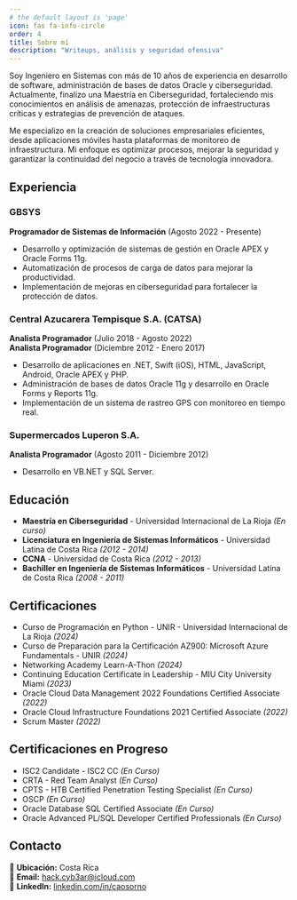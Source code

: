 ```yaml
---
# the default layout is 'page'
icon: fas fa-info-circle
order: 4
title: Sobre mí
description: "Writeups, análisis y seguridad ofensiva"
---
```


Soy Ingeniero en Sistemas con más de 10 años de experiencia en desarrollo de software, administración de bases de datos Oracle y ciberseguridad. Actualmente, finalizo una Maestría en Ciberseguridad, fortaleciendo mis conocimientos en análisis de amenazas, protección de infraestructuras críticas y estrategias de prevención de ataques.

Me especializo en la creación de soluciones empresariales eficientes, desde aplicaciones móviles hasta plataformas de monitoreo de infraestructura. Mi enfoque es optimizar procesos, mejorar la seguridad y garantizar la continuidad del negocio a través de tecnología innovadora.

## Experiencia

### **GBSYS**
**Programador de Sistemas de Información** (Agosto 2022 - Presente)  
- Desarrollo y optimización de sistemas de gestión en Oracle APEX y Oracle Forms 11g.
- Automatización de procesos de carga de datos para mejorar la productividad.
- Implementación de mejoras en ciberseguridad para fortalecer la protección de datos.

### **Central Azucarera Tempisque S.A. (CATSA)**
**Analista Programador** (Julio 2018 - Agosto 2022)  
**Analista Programador** (Diciembre 2012 - Enero 2017)  
- Desarrollo de aplicaciones en .NET, Swift (iOS), HTML, JavaScript, Android, Oracle APEX y PHP.
- Administración de bases de datos Oracle 11g y desarrollo en Oracle Forms y Reports 11g.
- Implementación de un sistema de rastreo GPS con monitoreo en tiempo real.

### **Supermercados Luperon S.A.**
**Analista Programador** (Agosto 2011 - Diciembre 2012)  
- Desarrollo en VB.NET y SQL Server.

## Educación

- **Maestría en Ciberseguridad** - Universidad Internacional de La Rioja *(En curso)*
- **Licenciatura en Ingeniería de Sistemas Informáticos** - Universidad Latina de Costa Rica *(2012 - 2014)*
- **CCNA** - Universidad de Costa Rica *(2012 - 2013)*
- **Bachiller en Ingeniería de Sistemas Informáticos** - Universidad Latina de Costa Rica *(2008 - 2011)*

## Certificaciones

- Curso de Programación en Python - UNIR - Universidad Internacional de La Rioja *(2024)*
- Curso de Preparación para la Certificación AZ900: Microsoft Azure Fundamentals - UNIR *(2024)*
- Networking Academy Learn-A-Thon *(2024)*
- Continuing Education Certificate in Leadership - MIU City University Miami *(2023)*
- Oracle Cloud Data Management 2022 Foundations Certified Associate *(2022)*
- Oracle Cloud Infrastructure Foundations 2021 Certified Associate *(2022)*
- Scrum Master *(2022)*

## Certificaciones en Progreso

- ISC2 Candidate - ISC2 CC *(En Curso)*
- CRTA - Red Team Analyst *(En Curso)*
- CPTS - HTB Certified Penetration Testing Specialist *(En Curso)*
- OSCP *(En Curso)*
- Oracle Database SQL Certified Associate *(En Curso)*
- Oracle Advanced PL/SQL Developer Certified Professionals *(En Curso)*

## Contacto

📍 **Ubicación:** Costa Rica  
📧 **Email:** [hack.cyb3ar@icloud.com](mailto:hack.cyb3ar@icloud.com)  
🔗 **LinkedIn:** [linkedin.com/in/caosorno](https://www.linkedin.com/in/caosorno)
